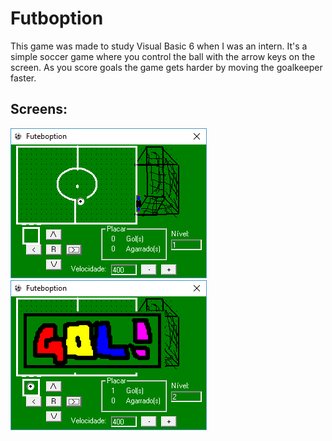 # Futboption
This game was made to study Visual Basic 6 when I was an intern.
It's a simple soccer game where you control the ball with the arrow keys on the screen.
As you score goals the game gets harder by moving the goalkeeper faster.

Screens:
-------
![](github-assets/screen1.png)
![](github-assets/screen2.png)

